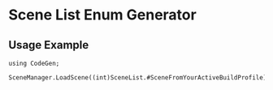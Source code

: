 # Scene List Enum Generator
## Usage Example 
```
using CodeGen;

SceneManager.LoadScene((int)SceneList.#SceneFromYourActiveBuildProfile);
```
